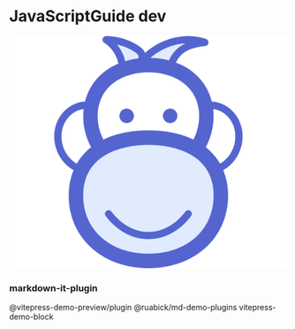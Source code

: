 # JavaScriptGuide dev

![img.png](./public/javascript-guide-logo.svg)

### markdown-it-plugin

@vitepress-demo-preview/plugin
@ruabick/md-demo-plugins
vitepress-demo-block
